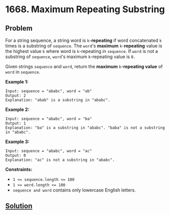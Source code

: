 # 1668. Maximum Repeating Substring

## Problem

For a string sequence, a string word is ```k```-**repeating** if word concatenated ```k``` times is a substring of ```sequence```. The ```word```'s **maximum** ```k```-**repeating** value is the highest value ```k``` where word is ```k```-repeating in ```sequence```. If ```word``` is not a substring of ```sequence```, ```word```'s maximum ```k```-repeating value is ```0.```

Given strings ```sequence``` and ```word```, return the **maximum** ```k```-**repeating value** of ```word``` in ```sequence```.

**Example 1:**
```
Input: sequence = "ababc", word = "ab"
Output: 2
Explanation: "abab" is a substring in "ababc".
```

**Example 2:**
```
Input: sequence = "ababc", word = "ba"
Output: 1
Explanation: "ba" is a substring in "ababc". "baba" is not a substring in "ababc".
```

**Example 3:**
```
Input: sequence = "ababc", word = "ac"
Output: 0
Explanation: "ac" is not a substring in "ababc". 
```

**Constraints:**
* ```1 <= sequence.length <= 100```
* ```1 <= word.length <= 100```
* ```sequence and word``` contains only lowercase English letters.

## [Solution](answer.py)
